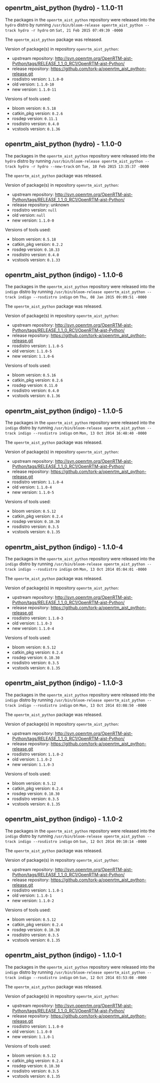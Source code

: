 ## openrtm_aist_python (hydro) - 1.1.0-11

The packages in the `openrtm_aist_python` repository were released into the `hydro` distro by running `/usr/bin/bloom-release openrtm_aist_python --track hydro -r hydro` on `Sat, 21 Feb 2015 07:49:39 -0000`

The `openrtm_aist_python` package was released.

Version of package(s) in repository `openrtm_aist_python`:
- upstream repository: http://svn.openrtm.org/OpenRTM-aist-Python/tags/RELEASE_1_1_0_RC1/OpenRTM-aist-Python/
- release repository: https://github.com/tork-a/openrtm_aist_python-release.git
- rosdistro version: `1.1.0-0`
- old version: `1.1.0-10`
- new version: `1.1.0-11`

Versions of tools used:
- bloom version: `0.5.18`
- catkin_pkg version: `0.2.6`
- rosdep version: `0.11.1`
- rosdistro version: `0.4.0`
- vcstools version: `0.1.36`


## openrtm_aist_python (hydro) - 1.1.0-0

The packages in the `openrtm_aist_python` repository were released into the `hydro` distro by running `/usr/bin/bloom-release openrtm_aist_python --track hydro -r hydro --new-track` on `Tue, 10 Feb 2015 13:35:37 -0000`

The `openrtm_aist_python` package was released.

Version of package(s) in repository `openrtm_aist_python`:
- upstream repository: http://svn.openrtm.org/OpenRTM-aist-Python/tags/RELEASE_1_1_0_RC1/OpenRTM-aist-Python/
- release repository: unknown
- rosdistro version: `null`
- old version: `null`
- new version: `1.1.0-0`

Versions of tools used:
- bloom version: `0.5.18`
- catkin_pkg version: `0.2.2`
- rosdep version: `0.10.33`
- rosdistro version: `0.4.0`
- vcstools version: `0.1.33`


## openrtm_aist_python (indigo) - 1.1.0-6

The packages in the `openrtm_aist_python` repository were released into the `indigo` distro by running `/usr/bin/bloom-release openrtm_aist_python --track indigo --rosdistro indigo` on `Thu, 08 Jan 2015 09:09:51 -0000`

The `openrtm_aist_python` package was released.

Version of package(s) in repository `openrtm_aist_python`:
- upstream repository: http://svn.openrtm.org/OpenRTM-aist-Python/tags/RELEASE_1_1_0_RC1/OpenRTM-aist-Python/
- release repository: https://github.com/tork-a/openrtm_aist_python-release.git
- rosdistro version: `1.1.0-5`
- old version: `1.1.0-5`
- new version: `1.1.0-6`

Versions of tools used:
- bloom version: `0.5.16`
- catkin_pkg version: `0.2.6`
- rosdep version: `0.11.0`
- rosdistro version: `0.4.0`
- vcstools version: `0.1.36`


## openrtm_aist_python (indigo) - 1.1.0-5

The packages in the `openrtm_aist_python` repository were released into the `indigo` distro by running `/usr/bin/bloom-release openrtm_aist_python --track indigo --rosdistro indigo` on `Mon, 13 Oct 2014 16:48:40 -0000`

The `openrtm_aist_python` package was released.

Version of package(s) in repository `openrtm_aist_python`:
- upstream repository: http://svn.openrtm.org/OpenRTM-aist-Python/tags/RELEASE_1_1_0_RC1/OpenRTM-aist-Python/
- release repository: https://github.com/tork-a/openrtm_aist_python-release.git
- rosdistro version: `1.1.0-4`
- old version: `1.1.0-4`
- new version: `1.1.0-5`

Versions of tools used:
- bloom version: `0.5.12`
- catkin_pkg version: `0.2.4`
- rosdep version: `0.10.30`
- rosdistro version: `0.3.5`
- vcstools version: `0.1.35`


## openrtm_aist_python (indigo) - 1.1.0-4

The packages in the `openrtm_aist_python` repository were released into the `indigo` distro by running `/usr/bin/bloom-release openrtm_aist_python --track indigo --rosdistro indigo` on `Mon, 13 Oct 2014 05:04:01 -0000`

The `openrtm_aist_python` package was released.

Version of package(s) in repository `openrtm_aist_python`:
- upstream repository: http://svn.openrtm.org/OpenRTM-aist-Python/tags/RELEASE_1_1_0_RC1/OpenRTM-aist-Python/
- release repository: https://github.com/tork-a/openrtm_aist_python-release.git
- rosdistro version: `1.1.0-3`
- old version: `1.1.0-3`
- new version: `1.1.0-4`

Versions of tools used:
- bloom version: `0.5.12`
- catkin_pkg version: `0.2.4`
- rosdep version: `0.10.30`
- rosdistro version: `0.3.5`
- vcstools version: `0.1.35`


## openrtm_aist_python (indigo) - 1.1.0-3

The packages in the `openrtm_aist_python` repository were released into the `indigo` distro by running `/usr/bin/bloom-release openrtm_aist_python --track indigo --rosdistro indigo` on `Mon, 13 Oct 2014 03:08:50 -0000`

The `openrtm_aist_python` package was released.

Version of package(s) in repository `openrtm_aist_python`:
- upstream repository: http://svn.openrtm.org/OpenRTM-aist-Python/tags/RELEASE_1_1_0_RC1/OpenRTM-aist-Python/
- release repository: https://github.com/tork-a/openrtm_aist_python-release.git
- rosdistro version: `1.1.0-2`
- old version: `1.1.0-2`
- new version: `1.1.0-3`

Versions of tools used:
- bloom version: `0.5.12`
- catkin_pkg version: `0.2.4`
- rosdep version: `0.10.30`
- rosdistro version: `0.3.5`
- vcstools version: `0.1.35`


## openrtm_aist_python (indigo) - 1.1.0-2

The packages in the `openrtm_aist_python` repository were released into the `indigo` distro by running `/usr/bin/bloom-release openrtm_aist_python --track indigo --rosdistro indigo` on `Sun, 12 Oct 2014 09:10:14 -0000`

The `openrtm_aist_python` package was released.

Version of package(s) in repository `openrtm_aist_python`:
- upstream repository: http://svn.openrtm.org/OpenRTM-aist-Python/tags/RELEASE_1_1_0_RC1/OpenRTM-aist-Python/
- release repository: https://github.com/tork-a/openrtm_aist_python-release.git
- rosdistro version: `1.1.0-1`
- old version: `1.1.0-1`
- new version: `1.1.0-2`

Versions of tools used:
- bloom version: `0.5.12`
- catkin_pkg version: `0.2.4`
- rosdep version: `0.10.30`
- rosdistro version: `0.3.5`
- vcstools version: `0.1.35`


## openrtm_aist_python (indigo) - 1.1.0-1

The packages in the `openrtm_aist_python` repository were released into the `indigo` distro by running `/usr/bin/bloom-release openrtm_aist_python --track indigo --rosdistro indigo` on `Sun, 12 Oct 2014 03:53:08 -0000`

The `openrtm_aist_python` package was released.

Version of package(s) in repository `openrtm_aist_python`:
- upstream repository: http://svn.openrtm.org/OpenRTM-aist-Python/tags/RELEASE_1_1_0_RC1/OpenRTM-aist-Python/
- release repository: https://github.com/tork-a/openrtm_aist_python-release.git
- rosdistro version: `1.1.0-0`
- old version: `1.1.0-0`
- new version: `1.1.0-1`

Versions of tools used:
- bloom version: `0.5.12`
- catkin_pkg version: `0.2.4`
- rosdep version: `0.10.30`
- rosdistro version: `0.3.5`
- vcstools version: `0.1.35`


